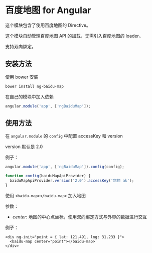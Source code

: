 百度地图 for Angular
==========================

这个模块包含了使用百度地图的 Directive。

这个模块自动管理百度地图 API 的加载，无需引入百度地图的 loader。

支持双向绑定。

安装方法
------------------------

使用 bower 安装

```bash
bower install ng-baidu-map
```

在自己的模块中加入依赖

```javascript
angular.module('app', ['ngBaiduMap']);
```

使用方法
-------------------------

在 `angular.module` 的 `config` 中配置 accessKey 和 version

version 默认是 2.0

例子：
```javascript
angular.module('app', ['ngBaiduMap']).config(config);

function config(baiduMapApiProvider) {
  baiduMapApiProvider.version('2.0').accessKey('您的 ak');
}
```

使用 `<baidu-map></baidu-map>` 加入地图

参数：

* _center_: 地图的中心点坐标，使用双向绑定方式与外界的数据进行交互

例子：

```
<div ng-init="point = { lat: 121.491, lng: 31.233 }">
  <baidu-map center="point"></baidu-map>
</div>
```

